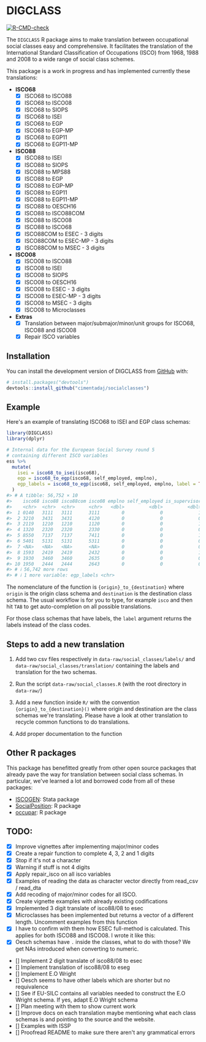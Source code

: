 <!-- README.md is generated from README.Rmd. Please edit that file -->




# DIGCLASS

<!-- badges: start -->
[![R-CMD-check](https://github.com/cimentadaj/socialclasses/actions/workflows/R-CMD-check.yaml/badge.svg)](https://github.com/cimentadaj/socialclasses/actions/workflows/R-CMD-check.yaml)
<!-- badges: end -->

The `DIGCLASS` R package aims to make translation between occupational social classes easy and comprehensive. It facilitates the translation of the International Standard Classification of Occupations (ISCO) from 1968, 1988 and 2008 to a wide range of social class schemes.

This package is a work in progress and has implemented currently these translations:

* **ISCO68**
  - [X] ISCO68 to ISCO88
  - [X] ISCO68 to ISCO08
  - [X] ISCO68 to SIOPS
  - [X] ISCO68 to ISEI
  - [X] ISCO68 to EGP
  - [X] ISCO68 to EGP-MP
  - [X] ISCO68 to EGP11
  - [X] ISCO68 to EGP11-MP

* **ISCO88**
  - [X] ISCO88 to ISEI
  - [X] ISCO88 to SIOPS
  - [X] ISCO88 to MPS88
  - [X] ISCO88 to EGP
  - [X] ISCO88 to EGP-MP
  - [X] ISCO88 to EGP11
  - [X] ISCO88 to EGP11-MP
  - [X] ISCO88 to OESCH16
  - [X] ISCO88 to ISCO88COM
  - [X] ISCO88 to ISCO08
  - [X] ISCO88 to ISCO68
  - [X] ISCO88COM to ESEC - 3 digits
  - [X] ISCO88COM to ESEC-MP - 3 digits
  - [X] ISCO88COM to MSEC - 3 digits

* **ISCO08**
  - [X] ISCO08 to ISCO88
  - [X] ISCO08 to ISEI
  - [X] ISCO08 to SIOPS
  - [X] ISCO08 to OESCH16
  - [X] ISCO08 to ESEC - 3 digits
  - [X] ISCO08 to ESEC-MP - 3 digits
  - [X] ISCO08 to MSEC - 3 digits
  - [X] ISCO08 to Microclasses

* **Extras**
  - [X] Translation between major/submajor/minor/unit groups for ISCO68, ISCO88 and ISCO08
  - [X] Repair ISCO variables

## Installation

You can install the development version of DIGCLASS from [GitHub](https://github.com/) with:

``` r
# install.packages("devtools")
devtools::install_github("cimentadaj/socialclasses")
```

## Example

Here's an example of translating ISCO68 to ISEI and EGP class schemas:


```r
library(DIGCLASS)
library(dplyr)

# Internal data for the European Social Survey round 5
# containing different ISCO variables
ess %>%
  mutate(
    isei = isco68_to_isei(isco68),
    egp = isco68_to_egp(isco68, self_employed, emplno),
    egp_labels = isco68_to_egp(isco68, self_employed, emplno, label = TRUE)
  )
#> # A tibble: 56,752 × 10
#>    isco68 isco88 isco88com isco08 emplno self_employed is_supervisor isei  egp  
#>    <chr>  <chr>  <chr>     <chr>   <dbl>         <dbl>         <dbl> <chr> <chr>
#>  1 0140   3111   3111      3111        0             0             1 47    2    
#>  2 3210   3431   3431      4120        0             0             0 55    3    
#>  3 2119   1210   1210      1120        0             0             1 69    1    
#>  4 1320   2320   2320      2330        0             0             0 71    2    
#>  5 8550   7137   7137      7411        0             0             1 40    8    
#>  6 5401   5131   5131      5311        0             0             0 24    9    
#>  7 <NA>   <NA>   <NA>      <NA>        0             0             0 <NA>  <NA> 
#>  8 1593   2419   2419      2432        0             0             1 66    2    
#>  9 1930   3460   3460      2635        0             0             0 54    2    
#> 10 1950   2444   2444      2643        0             0             0 54    2    
#> # ℹ 56,742 more rows
#> # ℹ 1 more variable: egp_labels <chr>
```

The nomenclature of the function is `{origin}_to_{destination}` where `origin` is the origin class schema and `destination` is the destination class schema. The usual workflow is for you to type, for example `isco` and then hit `TAB` to get auto-completion on all possible translations.

For those class schemas that have labels, the `label` argument returns the labels instead of the class codes.

## Steps to add a new translation

1. Add two csv files respectively in `data-raw/social_classes/labels/` and `data-raw/social_classes/translation/` containing the labels and translation for the two schemas.

2. Run the script `data-raw/social_classes.R` (with the root directory in `data-raw/`)

3. Add a new function inside `R/` with the convention `{origin}_to_{destination}()` where origin and destination are the class schemas we're translating. Please have a look at other translation to recycle common functions to do translations.

4. Add proper documentation to the function


## Other R packages

This package has benefitted greatly from other open source packages that already pave the way for translation between social class schemas. In particular, we've learned a lot and borrowed code from all of these packages:

- [ISCOGEN](https://github.com/benjann/iscogen): Stata package
- [SocialPosition](https://cran.r-project.org/web/packages/SocialPosition/index.html): R package
- [occupar](https://github.com/DiogoFerrari/occupar/): R package

## TODO:

- [X] Improve vignettes after implementing major/minor codes
- [X] Create a repair function to complete 4, 3, 2 and 1 digits
- [X] Stop if it's not a character
- [X] Warning if stuff is not 4 digits
- [X] Apply repair_isco on all isco variables
- [X] Examples of reading the data as character vector directly from read_csv / read_dta
- [X] Add recoding of major/minor codes for all ISCO.
- [X] Create vignette examples with already existing codifications
- [X] Implemented 3 digit translate of isco88/08 to esec
- [X] Microclasses has been implemented but returns a vector of a different length. Uncomment examples from this function
- [X] I have to confirm with them how ESEC full-method is calculated. This applies for both ISCO88 and ISCO08. I wrote it like this:
- [X] Oesch schemas have `.` inside the classes, what to do with those? We get NAs introduced when converting to numeric.

- [] Implement 2 digit translate of isco88/08 to esec
- [] Implement translation of isco88/08 to eseg
- [] Implement E.O Wright
- [] Oesch seems to have other labels which are shorter but no requivalence
- [] See if EU-SILC contains all variables needed to construct the E.O Wright schema. If yes, adapt E.O Wright schema
- [] Plan meeting with them to show current work
- [] Improve docs on each translation maybe mentioning what each  class schemas is and pointing to the source and the website.
- [] Examples with ISSP
- [] Proofread README to make sure there aren't any grammatical errors
